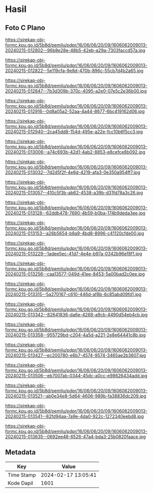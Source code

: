 # Hasil

## Foto C Plano

https://sirekap-obj-formc.kpu.go.id/5b8d/pemilu/pdpr/16/06/06/20/09/1606062009013-20240215-012802--96b8e28e-48b5-42eb-a29a-7303faccd57a.jpg

https://sirekap-obj-formc.kpu.go.id/5b8d/pemilu/pdpr/16/06/06/20/09/1606062009013-20240215-012822--5e119cfa-9e8d-470b-896c-55cb7d4b2a65.jpg

https://sirekap-obj-formc.kpu.go.id/5b8d/pemilu/pdpr/16/06/06/20/09/1606062009013-20240215-012847--7b3d309b-370c-4095-a2e0-07e5c2e36b00.jpg

https://sirekap-obj-formc.kpu.go.id/5b8d/pemilu/pdpr/16/06/06/20/09/1606062009013-20240215-012916--0d8a05a2-52aa-4a44-8677-6bc419162d06.jpg

https://sirekap-obj-formc.kpu.go.id/5b8d/pemilu/pdpr/16/06/06/20/09/1606062009013-20240215-012940--2ca45dd8-154d-495e-a22e-fcc10b6f5cc3.jpg

https://sirekap-obj-formc.kpu.go.id/5b8d/pemilu/pdpr/16/06/06/20/09/1606062009013-20240215-013006--a74c693b-42d1-4ab2-8853-e8cefce8b092.jpg

https://sirekap-obj-formc.kpu.go.id/5b8d/pemilu/pdpr/16/06/06/20/09/1606062009013-20240215-013032--7d2d5f2f-4e6d-4219-afa3-0e350a954ff7.jpg

https://sirekap-obj-formc.kpu.go.id/5b8d/pemilu/pdpr/16/06/06/20/09/1606062009013-20240215-013057--410c5f3b-ab62-4538-a39b-d31fd78a3c26.jpg

https://sirekap-obj-formc.kpu.go.id/5b8d/pemilu/pdpr/16/06/06/20/09/1606062009013-20240215-013128--62ddb478-7690-4b59-b0ba-174b9deda3ee.jpg

https://sirekap-obj-formc.kpu.go.id/5b8d/pemilu/pdpr/16/06/06/20/09/1606062009013-20240215-013153--a26b5654-b8a9-4bd8-8996-c41120cfde00.jpg

https://sirekap-obj-formc.kpu.go.id/5b8d/pemilu/pdpr/16/06/06/20/09/1606062009013-20240215-013229--1adee5ec-41d7-4e4e-b97a-0342b96ef8f1.jpg

https://sirekap-obj-formc.kpu.go.id/5b8d/pemilu/pdpr/16/06/06/20/09/1606062009013-20240215-013256--caa13577-049d-41ee-8453-5a00bad2c0ee.jpg

https://sirekap-obj-formc.kpu.go.id/5b8d/pemilu/pdpr/16/06/06/20/09/1606062009013-20240215-013315--5a270167-c610-446d-af8b-6c85abd09fd1.jpg

https://sirekap-obj-formc.kpu.go.id/5b8d/pemilu/pdpr/16/06/06/20/09/1606062009013-20240215-013342--82641836-da6e-4268-a9cb-4490d54eb4cb.jpg

https://sirekap-obj-formc.kpu.go.id/5b8d/pemilu/pdpr/16/06/06/20/09/1606062009013-20240215-013358--955729bd-c204-4a5d-a221-2e8e64441c8b.jpg

https://sirekap-obj-formc.kpu.go.id/5b8d/pemilu/pdpr/16/06/06/20/09/1606062009013-20240215-013427--ec200780-e6b7-4574-9574-3465ae2b3607.jpg

https://sirekap-obj-formc.kpu.go.id/5b8d/pemilu/pdpr/16/06/06/20/09/1606062009013-20240215-013506--eb7007ab-0344-45dc-a0cc-e98626434add.jpg

https://sirekap-obj-formc.kpu.go.id/5b8d/pemilu/pdpr/16/06/06/20/09/1606062009013-20240215-013521--ab0e34e8-5d64-4606-989b-fa38836dc209.jpg

https://sirekap-obj-formc.kpu.go.id/5b8d/pemilu/pdpr/16/06/06/20/09/1606062009013-20240215-013541--82fd94aa-7a9e-4da0-922c-1272340eebd8.jpg

https://sirekap-obj-formc.kpu.go.id/5b8d/pemilu/pdpr/16/06/06/20/09/1606062009013-20240215-013635--0692ee48-6526-47a4-bda3-25b0820faace.jpg


## Metadata

| Key        | Value               |
| ---------- | ------------------- |
| Time Stamp | 2024-02-17 13:05:41 |
| Kode Dapil | 1601                |



